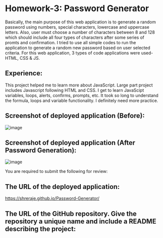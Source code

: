 # Homework-3: Password Generator
Basically, the main purpose of this web application is to generate a random password using numbers, special characters, lowercase and uppercase letters. Also, user must choose a number of characters between 8 and 128 which should include all four types of characters after some series of promts and confirmation. I tried to use all simple codes to run the application to generate a random new password based on user selected criteria. For this web application, 3 types of code applications were used- HTML, CSS & JS.

## Experience:
This project helped me to learn more about JavaScript. Large part project includes Javascript following HTML and CSS. I get to learn JavaScipt variables, loops, alerts, confirms, prompts, etc. It took so long to understand the formula, loops and variable functionality. I definitely need more practice.

## Screenshot of deployed application (Before):
![image](https://user-images.githubusercontent.com/61192734/89724683-1f921300-d9bb-11ea-9b08-ae8e1842ec9d.png)

## Screenshot of deployed application (After Password Generation):
![image](https://user-images.githubusercontent.com/61192734/89724692-359fd380-d9bb-11ea-99a4-b0a95e731800.png)

You are required to submit the following for review:

## The URL of the deployed application:
https://shreraje.github.io/Password-Generator/

## The URL of the GitHub repository. Give the repository a unique name and include a README describing the project:

